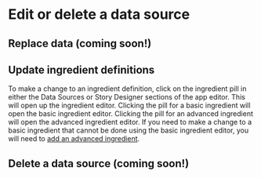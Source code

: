 # Edit or delete a data source

## Replace data \(coming soon!\)

## Update ingredient definitions

To make a change to an ingredient definition, click on the ingredient pill in either the Data Sources or Story Designer sections of the app editor. This will open up the ingredient editor. Clicking the pill for a basic ingredient will open the basic ingredient editor. Clicking the pill for an advanced ingredient will open the advanced ingredient editor.  If you need to make a change to a basic ingredient that cannot be done using the basic ingredient editor, you will need to [add an advanced ingredient](add-a-data-source/defining-ingredients.md#adding-an-advanced-ingredient).

## Delete a data source \(coming soon!\)

